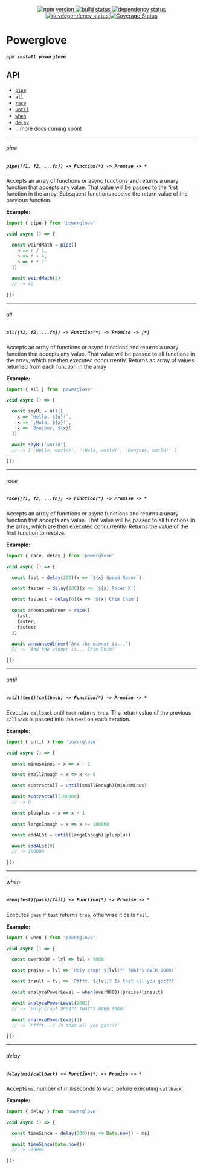 <p align="center">
  <a href="http://badge.fury.io/js/powerglove">
    <img alt="npm version" src="https://badge.fury.io/js/powerglove.svg" />
  </a>
  <a href="https://travis-ci.org/jozanza/powerglove">
    <img alt="build status" src="https://travis-ci.org/jozanza/powerglove.svg" />
  </a>
  <a href="https://david-dm.org/jozanza/powerglove">
    <img alt="dependency status" src="https://david-dm.org/jozanza/powerglove.svg" />
  </a>
  <a href="https://david-dm.org/jozanza/powerglove#info=devDependencies">
    <img alt="devdependency status" src="https://david-dm.org/jozanza/powerglove/dev-status.svg" />
  </a>
  <a href='https://coveralls.io/github/jozanza/powerglove?branch=master'>
    <img src='https://coveralls.io/repos/jozanza/powerglove/badge.svg?branch=master&service=github' alt='Coverage Status' />
  </a>
</p>

# Powerglove

##### `npm install powerglove`

API
---

- [`pipe`](#pipefunction---promise---)
- [`all`](#allfunction---promise---)
- [`race`](#racefunction---promise---)
- [`until`](#untilfunctionfunction---promise---)
- [`when`](#whenfunctionfunctionfunction---promise---)
- [`delay`](#delaynumberfunction---promise---)
- ...more docs coming soon!

<hr />

###### pipe

##### `pipe([f1, f2, ...fn]) -> Function(*) -> Promise -> *`

Accepts an array of functions or async functions and returns a unary function
that accepts any value. That value will be passed to the first function in the
array. Subsquent functions receive the return value of the previous function.

**Example:**

```js
import { pipe } from 'powerglove'

void async () => {

  const weirdMath = pipe([
    n => n / 1,
    n => n + 4,
    n => n * 7
  ])

  await weirdMath(2)
  // -> 42

}()
```

<hr />

###### all

##### `all([f1, f2, ...fn]) -> Function(*) -> Promise -> [*]`

Accepts an array of functions or async functions and returns a unary function
that accepts any value. That value will be passed to all functions in the array,
which are then executed concurrently. Returns an array of values returned from
each function in the array

**Example:**

```js
import { all } from 'powerglove'

void async () => {

  const sayHi = all([
    x => `Hello, ${x}!`,
    x => `¡Hola, ${x}!`,
    x => `Bonjour, ${x}!`
  ])

  await sayHi('world')
  // -> [ 'Hello, world!', '¡Hola, world!', 'Bonjour, world!' ]

}()
```

<hr />

###### race

##### `race([f1, f2, ...fn]) -> Function(*) -> Promise -> *`

Accepts an array of functions or async functions and returns a unary function
that accepts any value. That value will be passed to all functions in the array,
which are then executed concurrently. Returns the value of the first function to resolve.

**Example:**

```js
import { race, delay } from 'powerglove'

void async () => {

  const fast = delay(200)(x => `${x} Speed Racer`)

  const faster = delay(100)(x => `${x} Racer X`)

  const fastest = delay(0)(x => `${x} Chim Chim`)

  const announceWinner = race([
    fast,
    faster,
    fastest
  ])

  await announceWinner('And the winner is...')
  // -> `And the winner is... Chim Chim!`

}()
```

<hr />

###### until

##### `until(test)(callback) -> Function(*) -> Promise -> *`

Executes `callback` until `test` returns `true`. The return value of
the previous `callback` is passed into the next on each iteration.

**Example:**

```js
import { until } from 'powerglove'

void async () => {

  const minusminus = x => x - 1

  const smallEnough = x => x <= 0

  const subtractAll = until(smallEnough)(minusminus)

  await subtractAll(100000)
  // -> 0

  const plusplus = x => x + 1

  const largeEnough = x => x >= 100000

  const addALot = until(largeEnough)(plusplus)

  await addALot(0)
  // -> 100000

}()
```

<hr />

###### when

##### `when(test)(pass)(fail) -> Function(*) -> Promise -> *`

Executes `pass` if `test` returns `true`, otherwise it calls `fail`.

**Example:**

```js
import { when } from 'powerglove'

void async () => {

  const over9000 = lvl => lvl > 9000

  const praise = lvl => `Holy crap! ${lvl}?! THAT'S OVER 9000!`

  const insult = lvl => `Pffft. ${lvl}? Is that all you got???`

  const analyzePowerLevel = when(over9000)(praise)(insult)

  await analyzePowerLevel(9001)
  // -> `Holy crap! 9001?! THAT'S OVER 9000!`

  await analyzePowerLevel(1)
  // -> `Pffft. 1? Is that all you got???`

}()
```

<hr />

###### delay

##### `delay(ms)(callback) -> Function(*) -> Promise -> *`

Accepts `ms`, number of milliseconds to wait, before executing `callback`.

**Example:**

```js
import { delay } from 'powerglove'

void async () => {

  const timeSince = delay(300)(ms => Date.now() - ms)

  await timeSince(Date.now())
  // -> ~300ms

}()
```
